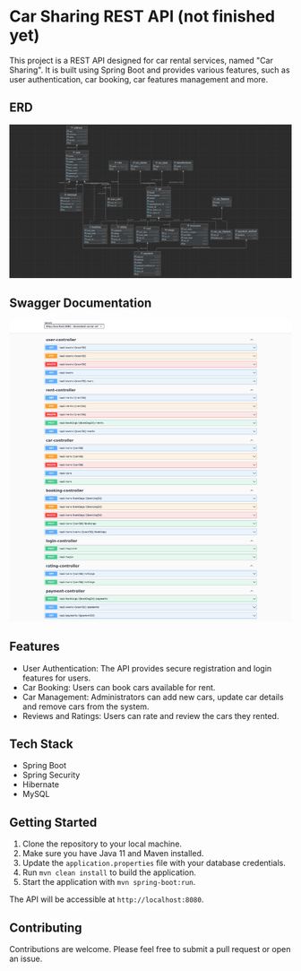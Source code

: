 # Car Sharing REST API (not finished yet)

This project is a REST API designed for car rental services, named "Car Sharing". It is built using Spring Boot and provides various features, such as user authentication, car booking, car features management and more.

## ERD

![ERD](/images/erd.png)

## Swagger Documentation

![Swagger Documentation](/images/documentation.png)

## Features

- User Authentication: The API provides secure registration and login features for users.
- Car Booking: Users can book cars available for rent.
- Car Management: Administrators can add new cars, update car details and remove cars from the system.
- Reviews and Ratings: Users can rate and review the cars they rented.

## Tech Stack

- Spring Boot
- Spring Security
- Hibernate
- MySQL

## Getting Started

1. Clone the repository to your local machine.
2. Make sure you have Java 11 and Maven installed.
3. Update the `application.properties` file with your database credentials.
4. Run `mvn clean install` to build the application.
5. Start the application with `mvn spring-boot:run`.

The API will be accessible at `http://localhost:8080`.

## Contributing

Contributions are welcome. Please feel free to submit a pull request or open an issue.
